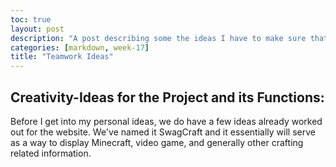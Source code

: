 ```yaml
---
toc: true
layout: post
description: "A post describing some the ideas I have to make sure that my coding team is working together and producing quality code."
categories: [markdown, week-17]
title: "Teamwork Ideas"
---
```


## Creativity-Ideas for the Project and its Functions:

Before I get into my personal ideas, we do have a few ideas already worked out for the website. We've named it SwagCraft and it essentially will serve as a way to display Minecraft, video game, and generally other crafting related information. 

